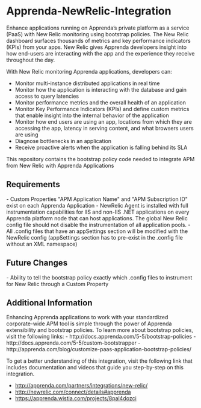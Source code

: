 <h1>Apprenda-NewRelic-Integration</h1>

Enhance applications running on Apprenda’s private platform as a service (PaaS) with New Relic monitoring using bootstrap policies. The New Relic dashboard surfaces thousands of metrics and key performance indicators (KPIs) from your apps. New Relic gives Apprenda developers insight into how end-users are interacting with the app and the experience they receive throughout the day.

With New Relic monitoring Apprenda applications, developers can:
- Monitor multi-instance distributed applications in real time
- Monitor how the application is interacting with the database and gain access to query latencies
- Monitor performance metrics and the overall health of an application
- Monitor Key Performance Indicators (KPIs) and define custom metrics that enable insight into the internal behavior of the application
- Monitor how end users are using an app, locations from which they are accessing the app, latency in serving content, and what browsers users are using
- Diagnose bottlenecks in an application
- Receive proactive alerts when the application is falling behind its SLA


This repository contains the bootstrap policy code needed to integrate APM from New Relic with Apprenda Applications

<h2>Requirements</h2>
- Custom Properties "APM Application Name" and "APM Subscription ID" exist on each Apprenda Application
- NewRelic Agent is installed with full instrumentation capabilities for IIS and non-IIS .NET applications on every Apprenda platform node that can host applications. The global New Relic config file should not disable the instrumentation of all application pools.
- All .config files that have an appSettings section will be modified with the NewRelic config (appSettings section has to pre-exist in the .config file without an XML namespace)

<h2>Future Changes</h2>
- Ability to tell the bootstrap policy exactly which .config files to instrument for New Relic through a Custom Property

<h2>Additional Information</h2>
Enhancing Apprenda applications to work with your standardized corporate-wide APM tool is simple through the power of Apprenda extensibility and bootstrap policies. To learn more about bootstrap policies, visit the following links:
- http://docs.apprenda.com/5-5/bootstrap-policies
- http://docs.apprenda.com/5-5/custom-bootstrapper
- http://apprenda.com/blog/customize-paas-application-bootstrap-policies/

To get a better understanding of this integration, visit the following link that includes documentation and videos that guide you step-by-step on this integration.
- http://apprenda.com/partners/integrations/new-relic/
- http://newrelic.com/connect/details#apprenda
- https://apprenda.wistia.com/projects/8pal4dozci
